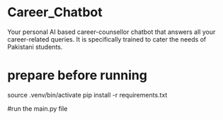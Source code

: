 # Career_Chatbot
 Your personal AI based career-counsellor chatbot that answers all your career-related queries. It is specifically trained to cater the needs of Pakistani students.

 # prepare before running
 source .venv/bin/activate
 pip install -r requirements.txt
 
 #run the main.py file